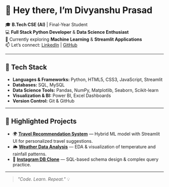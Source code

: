# 👋 Hey there, I’m **Divyanshu Prasad**  

🎓 **B.Tech CSE (AI)** | Final-Year Student  
💻 **Full Stack Python Developer** & **Data Science Enthusiast**  
🌱 Currently exploring **Machine Learning** & **Streamlit Applications**  
📫 Let’s connect: [LinkedIn](https://linkedin.com/in/divyanshu-prasad-233439224) | [GitHub](https://github.com/D-Prasad19)  

---

## 🚀 **Tech Stack**
- **Languages & Frameworks:** Python, HTML5, CSS3, JavaScript, Streamlit  
- **Databases:** SQL, MySQL  
- **Data Science Tools:** Pandas, NumPy, Matplotlib, Seaborn, Scikit-learn  
- **Visualization & BI:** Power BI, Excel Dashboards  
- **Version Control:** Git & GitHub  

---

## 📂 **Highlighted Projects**
- 🌍 [**Travel Recommendation System**](https://github.com/D-Prasad19/Travel-Recommendation) — Hybrid ML model with Streamlit UI for personalized travel suggestions.  
- 🌦 [**Weather Data Analysis**](https://github.com/D-Prasad19/Weather-Data-Analysis) — EDA & visualization of temperature and rainfall patterns.  
- 📸 [**Instagram DB Clone**](https://github.com/D-Prasad19/Instagram-DB-Clone) — SQL-based schema design & complex query practice.  

---

> _"Code. Learn. Repeat."_ 💡  
